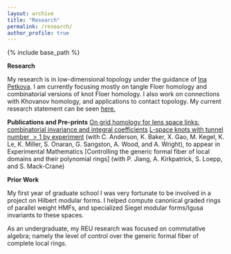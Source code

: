 ```yaml
---
layout: archive
title: "Research"
permalink: /research/
author_profile: true
---
```




{% include base_path %}

**Research**

My research is in low-dimensional topology under the guidance of [Ina Petkova]. I am currently focusing mostly on tangle Floer homology and combinatorial versions of knot Floer homology. I also work on connections with Khovanov homology, and applications to contact topology. My current research statement can be seen [here.]

**Publications and Pre-prints**
[On grid homology for lens space links: combinatorial invariance and integral coefficients]
[L-space knots with tunnel number $>1$ by experiment] (with C. Anderson, K. Baker, X. Gao, M. Kegel, K. Le, K. Miller, S. Onaran, G. Sangston, A. Wood, and A. Wright), to appear in Experimental Mathematics
[Controlling the generic formal fiber of local domains and their polynomial rings] (with P. Jiang, A. Kirkpatrick, S. Loepp, and S. Mack-Crane)

**Prior Work**

My first year of graduate school I was very fortunate to be involved in a project on Hilbert modular forms. I helped compute canonical graded rings of parallel weight HMFs, and specialized Siegel modular forms/Igusa invariants to these spaces.

As an undergraduate, my REU research was focused on commutative algebra; namely the level of control over the generic formal fiber of complete local rings.


[Ina Petkova]: https://math.dartmouth.edu/~ina/
[here.]:https://samueltripp.github.io/files/researchstatement.pdf
[On grid homology for lens space links: combinatorial invariance and integral coefficients]:https://arxiv.org/abs/2110.00663
[L-space knots with tunnel number $>1$ by experiment]:https://arxiv.org/abs/1909.00790